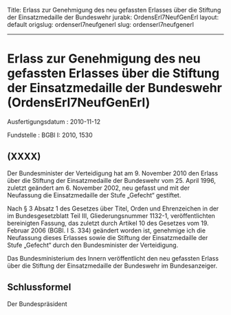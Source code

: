 Title: Erlass zur Genehmigung des neu gefassten Erlasses über die Stiftung der Einsatzmedaille
  der Bundeswehr
jurabk: OrdensErl7NeufGenErl
layout: default
origslug: ordenserl7neufgenerl
slug: ordenserl7neufgenerl

---

# Erlass zur Genehmigung des neu gefassten Erlasses über die Stiftung der Einsatzmedaille der Bundeswehr (OrdensErl7NeufGenErl)

Ausfertigungsdatum
:   2010-11-12

Fundstelle
:   BGBl I: 2010, 1530


## (XXXX)

Der Bundesminister der Verteidigung hat am 9. November 2010 den Erlass
über die Stiftung der Einsatzmedaille der Bundeswehr vom 25. April
1996, zuletzt geändert am 6. November 2002, neu gefasst und mit der
Neufassung die Einsatzmedaille der Stufe „Gefecht“ gestiftet.

Nach § 3 Absatz 1 des Gesetzes über Titel, Orden und Ehrenzeichen in
der im Bundesgesetzblatt Teil III, Gliederungsnummer 1132-1,
veröffentlichten bereinigten Fassung, das zuletzt durch Artikel 10 des
Gesetzes vom 19. Februar 2006 (BGBl. I S. 334) geändert worden ist,
genehmige ich die Neufassung dieses Erlasses sowie die Stiftung der
Einsatzmedaille der Stufe „Gefecht“ durch den Bundesminister der
Verteidigung.

Das Bundesministerium des Innern veröffentlicht den neu gefassten
Erlass über die Stiftung der Einsatzmedaille der Bundeswehr im
Bundesanzeiger.


## Schlussformel

Der Bundespräsident

